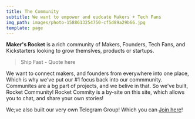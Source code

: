 ```yaml
---
title: The Community
subtitle: We want to empower and eudcate Makers + Tech Fans
img_path: images/photo-1588613254750-cf5d89a29b66.jpg
template: page
---
```

**Maker's Rocket** is a rich community of Makers, Founders, Tech Fans, and Kickstarters looking to grow themslves, products or startups.

> Ship Fast - Quote here


We want to connect makers, and founders from everywhere into one place, Which is why we've put our #1 focus back into our commmunity. Communites are a bg part of projects, and we belive in that. So we've built, Rocket Community! Rocket Commity is a by-site on this site, which allows you to chat, and share your own stories!

>

We;ve also built our very own Telegram Group! Which you can [Join here](https://makersrocket.com/telegram)!